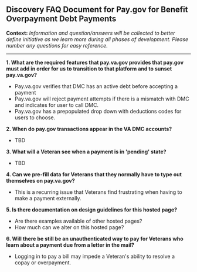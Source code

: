 ## Discovery FAQ Document for Pay.gov for Benefit Overpayment Debt Payments
**Context:** _Information and question/answers will be collected to better define initiative as we learn more during all phases of development. Please number any questions for easy reference._

---
**1. What are the required features that pay.va.gov provides that pay.gov must add in order for us to transition to that platform and to sunset pay.va.gov?**
- Pay.va.gov verifies that DMC has an active debt before accepting a payment
- Pay.va.gov will reject payment attempts if there is a mismatch with DMC and indicates for user to call DMC.
- Pay.va.gov has a prepopulated drop down with deductions codes for users to choose.

 **2. When do pay.gov transactions appear in the VA DMC accounts?**
- TBD

 **3. What will a Veteran see when a payment is in 'pending' state?**
- TBD

**4. Can we pre-fill data for Veterans that they normally have to type out themselves on pay.va.gov?** 
- This is a recurring issue that Veterans find frustrating when having to make a payment externally.


**5. Is there documentation on design guidelines for this hosted page?** 
- Are there examples available of other hosted pages?
- How much can we alter on this hosted page?

**6. Will there be still be an unauthenticated way to pay for Veterans who learn about a payment due from a letter in the mail?** 
- Logging in to pay a bill may impede a Veteran's ability to resolve a copay or overpayment.
